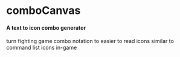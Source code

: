 # comboCanvas
#### A text to icon combo generator

turn fighting game combo notation to easier to read icons similar to command list icons in-game
